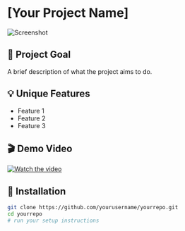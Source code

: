 # [Your Project Name]

![Screenshot](project.png)

## 🎯 Project Goal
A brief description of what the project aims to do.

## 💡 Unique Features
- Feature 1
- Feature 2
- Feature 3

## 🎬 Demo Video
[![Watch the video](https://img.youtube.com/vi/YOUTUBE_ID_HERE/0.jpg)](https://www.youtube.com/watch?v=YOUTUBE_ID_HERE)

## 🧪 Installation
```bash
git clone https://github.com/yourusername/yourrepo.git
cd yourrepo
# run your setup instructions
